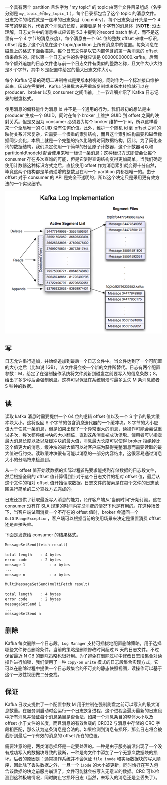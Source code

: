 一个具有两个 partition 且名字为 "my topic" 的 topic 由两个文件目录组成（名字分别是 `my_topic_0`和`my_topic_1` ），每个目录都包含了这个 topic 的消息文件。日志文件的格式就是一连串的日志条目（log entry），每个日志条目开头是一个 4 字节的整数 N，代表这个消息的长度，紧接着是 N 个字节的消息体（**NOTE**: 没太理解，日志文件中的消息格式应该是 5.3 中提到的record batch 格式，而不是这里有一个 4 字节的消息长度）。每个消息由一个 64 位的整数 offset 来唯一标识，offset 给出了这个消息在这个 topic/partition 上所有消息中的位置。每条消息在磁盘上的格式下面会描述。每个日志文件是以它内部包含的第一条消息的 offset 值来命名的。所以第一个日志文件的名字就应该是 00000000000.kafka，后面每个额外追加的日志文件也与前一个日志文件有类似的整数名称，且文件大小大约是S 个字节，其中 S 是配置中给定的最大日志文件大小。

每个 Kafka 记录的确切二进制格式是受版本控制的，同时作为一个标准接口维护起来。因此在需要时，Kafka 记录批次无需重新复制或者版本转换就可以在 producer、broker 以及 consumer 之间传输。上一节详细介绍了 Kafka 日志记录的磁盘格式。

使用消息的偏移量作为消息 id 并不是一个通用的行为。我们最初的想法是由 producer 生成一个 GUID，同时在每个 broker 上维护 GUID 到 offset 之间的映射关系。但是又因为 consumer 必须要为每个 broker 维护一个 id，所以这样看来一个全局唯一的 GUID 没有任何价值。此外，维护一个随机 id 到 offset 之间的映射关系非常复杂，它需要一个很重的索引结构，而且这个索引结构需要和磁盘数据同步变化，本质上就是一个完整的持久化随机访问数据结构。因此，为了简化查询的数据结构，我们决定使用一个简单的分区原子计数器，这个计数器可以和 partitionId\nodeId 配合使用来唯一标识一条消息；这种标识方式即使会让每个 consumer 存在多次查询的可能，但是它使得查询结构变得更加简单。当我们确定使用计数器这种标识方式之后，直接使用 offset 作为消息索引就变得十分自然，毕竟这两个结构都是单调递增的整数且在同一个 partition 内都是唯一的。由于 offset 对于 consumer 的 API 是完全不透明的，所以这个决定只是采用更有效方法的一个实现细节。

![5.4_1](../images/5.4_1.png)

## 写

日志允许串行追加，并始终追加到最后一个日志文件中。当文件达到了一个可配置的大小之后（比如说 1GB），该文件将会被一个新的文件所替代。日志有两个配置参数：M，给定了在强制操作系统将文件刷新到磁盘之前要写入的信息条数；S，给出了多少秒后会强制刷盘。这样可以保证在系统崩溃时最多丢失 M 条消息或者 S 秒钟的数据。

## 读

读取 kafka 消息时需要提供一个 64 位的逻辑 offset 值以及一个 S 字节的最大缓冲块大小。这将返回 S 个字节的包含消息迭代器的一个缓冲块。S 字节的大小应该大于任意一条消息，但是如果出现了一个异常很大的消息，读操作可能会尝试重试多次，每次都将缓冲块的大小翻倍，直到这条消息被成功读取。使用者可以指定最大消息长度以及以及缓冲块的最大值，消息最大长度可以使得 broker 拒绝掉比这个值更大的消息，缓冲块的最大值可以对客户端为获得完整消息而需要读取的最大值进行约束。读取缓冲块很有可能以消息的一部分内容结束，这很容易通过消息大小的分隔符来检测到。

从一个 offset 值开始读数据的实际过程首先要求能找到存储数据的日志段文件，然后根据全局的 offset 值计算得到针对于这个日志文件的相对 offset 值，最后从这个文件的相对 offset 值开始读取数据。日志文件的搜索是在每个文件的日志范围进行简单的二分查找方式完成的。

日志还提供了获取最近写入消息的能力，允许客户端从“当前时间”开始订阅。这在 consumer 没有在 SLA 规定的时间内完成消费的情况下也是有用的。在这种场景下，当客户端试图消费一个不存在的 offset 值时，broker 会返回一个 `OutOfRangeException`，客户端可以根据当前的使用场景来决定是重置消费 offset 还是直接失败。

下面是发送给 consumer 的结果格式。

```
MessageSetSend(fetch result)

total length	: 4 bytes
error code		: 2 bytes
message 1			: x bytes
...
message n			: x bytes
```

```
MultiMessageSetSend(multiFetch result)

total length	: 4 bytes
error code		: 2 bytes
messageSetSend 1
...
messageSetSend n
```

## 删除

Kafka 每次删除一个日志段。`Log Manager` 支持可插拔地配置删除策略，用于选择哪些文件符合删除条件。当前的策略是删除修改时间超过 N 天的日志文件。不过保留最近 N GB 的删除策略也很好用。为了避免在删除过程中修改日志段集合对读操作进行加锁，我们使用了一种 `copy-on-write` 模式的日志段集合实现方式，它可以在删除过程中提供一个日志段集合的不可变的静态快照视图，读操作可以基于这个一致性视图做二分查找。

## 保证

Kafka 日收支提供了一个配置参数 M 用于控制在强制刷盘之前可以写入的最大消息数量。在服务刚启动时会运行一个日志恢复进程，这个进程会遍历最新的日志段中所有消息并验证每个消息条目是否合法。如果一个消息条目的整体大小以及 offset 小于文件的长度，而且消息的有效负载的 CRC32 与消息中存储的 CRC 字段相匹配，那么认为这条消息是合法的。如果检测到消息有损坏，那么日志将会被截断到最后一个有效的消息的 offset 所在的位置。

需要注意的是，两类消息损坏是一定要处理的。一种是由于服务崩溃出现了一个没有成功写入的数据块导致的截断，一种是向文件中添加了一个无意义数据块的损坏。后者的原因是：通常操作系统并不会保证 `file inode` 和实际数据块的写入顺序，因此除了丢失数据之外，一旦一个 `inode` 的大小被更新，同时恰好在写入包含该数据的块之前服务崩溃了，文件可能就会被写入无意义的数据。CRC 可以检测到这种极端情况，同时防止它损坏日志（当然，未写入的消息还是会丢失了）。

